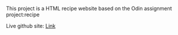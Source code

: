 This project is a HTML recipe website based on the Odin assignment project:recipe

Live github site: [Link](https://bennylin1.github.io/odin-recipes/index.html)